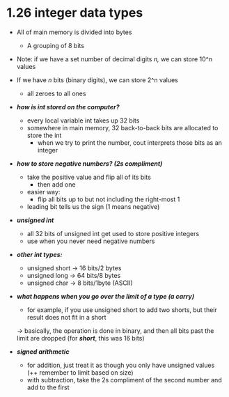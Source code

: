 # 1.26 integer data types

- All of main memory is divided into bytes
    - A grouping of 8 bits
- Note: if we have a set number of decimal digits *n,* we can store 10^n values
- If we have *n* bits (binary digits), we can store 2^n values
    - all zeroes to all ones

- ***how is int stored on the computer?***
    - every local variable int takes up 32 bits
    - somewhere in main memory, 32 back-to-back bits are allocated to store the int
        - when we try to print the number, cout interprets those bits as an integer

- ***how to store negative numbers? (2s compliment)***
    - take the positive value and flip all of its bits
        - then add one
    - easier way:
        - flip all bits up to but not including the right-most 1
    - leading bit tells us the sign (1 means negative)

- ***unsigned int***
    - all 32 bits of unsigned int get used to store positive integers
    - use when you never need negative numbers

- ***other int types:***
    - unsigned short → 16 bits/2 bytes
    - unsigned long → 64 bits/8 bytes
    - unsigned char → 8 bits/1byte (ASCII)

- ***what happens when you go over the limit of a type (a carry)***
    - for example, if you use unsigned short to add two shorts, but their result does not fit in a short
    
    → basically, the operation is done in binary, and then all bits past the limit are dropped (for ***short***, this was 16 bits)
    

- ***signed arithmetic***
    - for addition, just treat it as though you only have unsigned values (++ remember to limit based on size)
    - with subtraction, take the 2s compliment of the second number and add to the first